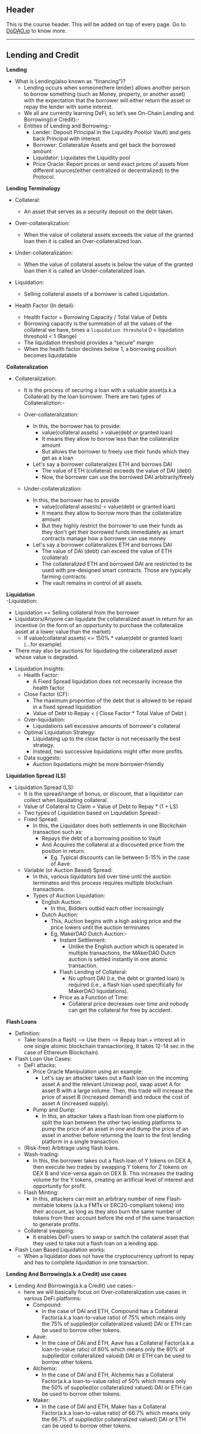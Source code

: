 ## Header
This is the course header. This will be added on top of every page. Go to [DoDAO.io](https://www.dodao.io) to know more.

 ---
 
 ## Lending and Credit
 
 **Lending**        
- What is Lending(also known as “financing”)?
  * Lending occurs when someone(here lender) allows another person to borrow something (such as Money, property, or another asset) with the expectation that the borrower will either return the asset or repay the lender with some interest.
  * We all are currently learning DeFi, so let’s see On-Chain Lending and Borrowing(i.e Credit):-      
  - Entities of Lending and Borrowing:-
    * Lender: Deposit Principal in the Liquidity Pool(or Vault) and gets back Principal with interest.
    * Borrower: Collateralize Assets and get back the borrowed amount
    * Liquidator: Liquidates the Liquidity pool
    * Price Oracle: Report prices or send exact prices of assets from different sources(either centralized or decentralized) to the Protocol.
 
 **Lending Terminology**        
- Collateral: 
  * An asset that serves as a security deposit on the debt taken.

- Over-collateralization:
  * When the value of collateral assets exceeds the value of the granted loan then it is called an Over-collateralized loan. 

- Under-collateralization:
  * When the value of collateral assets is below the value of the granted loan then it is called an Under-collateralized loan.

- Liquidation: 
  * Selling collateral assets of a borrower is called Liquidation.
  
- Health Factor (In detail):
  * Health Factor = Borrowing Capacity / Total Value of Debts
  * Borrowing capacity is the summation of all the values of the collateral we have, times a `liquidation threshold`
    0 < liquidation threshold < 1 (Range)
  * The liquidation threshold provides a “secure” margin
  * When the health factor declines below 1, a borrowing position becomes liquidatable
 
 **Collateralization**        
- Collateralization:
  * It is the process of securing a loan with a valuable asset(a.k.a Collateral) by the loan borrower. There are two types of Collateraliztion:-

  - Over-collateralization:
    - In this, the borrower has to provide:
      * value(collateral assets) > value(debt or granted loan) 
      * It means they allow to borrow less than the collateralize amount
      * But allows the borrower to freely use their funds which they get as a loan
    - Let's say a borrower collateralizes ETH and borrows DAI
      * The value of ETH (collateral) exceeds the value of DAI (debt)
      * Now, the borrower can use the borrowed DAI arbitrarily/freely

  - Under-collateralization:
    - In this, the borrower has to provide
      * value(collateral assests) < value(debt or granted loan)
      * It means they allow to borrow more than the collateralize amount
      * But they highly restrict the borrower to use their funds as they don't get their borrowed funds immediately as smart contracts manage how a borrower can use money
    - Let's say a borrower collateralizes ETH and borrows DAI
      * The value of DAI (debt) can exceed the value of ETH (collateral)
      * The collateralized ETH and borrowed DAI are restricted to be used with pre-designed smart contracts. Those are typically farming contracts.
      * The vault remains in control of all assets.
 
 **Liquidation**        
-Liquidation:
  * Liquidation == Selling collateral from the borrower
  * Liquidators/Anyone can liquidate the collateralized asset in return for an incentive (in the form of an opportunity to purchase the collateralize asset at a lower value than the market)
    * If value(collateral assets) <= 150% * value(debt or granted loan)   (...for example)
  * There may also be auctions for liquidating the collateralized asset whose value is degraded.
  - Liquidation Insights:
    - Health Factor:
      * A Fixed Spread liquidation does not necessarily increase the health factor
    - Close Factor (CF): 
      * The maximum proportion of the debt that is allowed to be repaid in a fixed spread liquidation
      * Value of Debt to Repay < ( Close Factor * Total Value of Debt )
    - Over-liquidation:
      * Liquidations sell excessive amounts of borrower's collateral
    - Optimal Liquidation Strategy:
      * Liquidating up to the close factor is not necessarily the best strategy.
      * Instead, two successive liquidations might offer more profits.
    - Data suggests:
      * Auction liquidations might be more borrower-friendly
 
 **Liquidation Spread (LS)**        
- Liquidation Spread (LS):
  * It is the spread/range of bonus, or discount, that a liquidator can collect when liquidating collateral.
  * Value of Collateral to Claim = Value of Debt to Repay * (1 + LS)
  * Two types of Liquidation based on Liquidation Spread:-
  - Fixed Spread:
    * In this, the Liquidator does both settlements in one Blockchain transaction such as:
      * Repays the debt of a borrowing position to Vault
      * And Acquires the collateral at a discounted price from the position in return. 
        * Eg. Typical discounts can lie between 5-15% in the case of Aave.
  - Variable (or Auction Based) Spread:
    * In this, various liquidators bid over time until the auction terminates and this process requires multiple blockchain transactions.
    * Types of Auction Liquidation:
      - English Auction:
        * In this, Bidders outbid each other increasingly
      - Dutch Auction:
        * This, Auction begins with a high asking price and the price lowers until the auction terminates 
        * Eg, MakerDAO Dutch Auction:-
          - Instant Settlement:
            * Unlike the English auction which is operated in multiple transactions, the MAkerDAO Dutch auction is settled instantly in one atomic transaction.
          - Flash Lending of Collateral:
            * No upfront DAI (i.e, the debt or granted loan) is required (i.e., a flash loan used specifically for MakerDAO liquidations).
          - Price as a Function of Time:
            * Collateral price decreases over time and nobody can get the collateral for free by accident.
 
 **Flash Loans**        
- Definition:
  * Take loans(in a flash) —> Use them —> Repay loan + interest all in one single atomic blockchain transaction(eg, It takes 12-14 sec in the case of Ethereum Blockchain).
- Flash Loan Use Cases:
  - DeFi attacks:
    - Price Oracle Manipulation using an example:
      * Let's say an attacker takes out a flash loan on the incoming asset A and the relevant Uniswap pool, swap asset A for asset B with a large volume. Then, this trade will increase the price of asset B (increased demand) and reduce the cost of asset A (increased supply).
    - Pump and Dump: 
      * In this, an attacker takes a flash loan from one platform to split the loan between the other two lending platforms to pump the price of an asset in one and dump the price of an asset in another before returning the loan to the first lending platform in a single transaction.
  - (Risk-free) Arbitrage using flash loans.
  - Wash-trading:
    * In this, the borrower takes out a flash loan of Y tokens on DEX A, then execute two trades by swapping Y tokens for Z tokens on DEX B and vice-versa again on DEX B. This increases the trading volume for the Y tokens, creating an artificial level of interest and opportunity for profit. 
  - Flash Minting:
    * In this, attackers can mint an arbitrary number of new Flash-mintable tokens (a.k.a FMTs or ERC20-compliant tokens) into their account, as long as they also burn the same number of tokens from their account before the end of the same transaction to generate profits.
  - Collateral swapping:
    * It enables DeFi users to swap or switch the collateral asset that they used to take out a flash loan on a lending app. 
- Flash Loan Based Liquidation works:
  * When a liquidator does not have the cryptocurrency upfront to repay and has to complete liquidation in one transaction.
 
 **Lending And Borrowing(a.k.a Credit) use cases**        
- Lending And Borrowing(a.k.a Credit) use cases:-
  * here we will basically focus on Over-collateralization use cases in various DeFi platforms: 
    - Compound:
      * In the case of DAI and ETH, Compound has a Collateral Factor(a.k.a loan-to-value ratio) of 75% which means only the 75% of supplied(or collateralized valued) DAI or ETH can be used to borrow other tokens.
    - Aave:
      * In the case of DAI and ETH, Aave has a Collateral Factor(a.k.a loan-to-value ratio) of 80% which means only the 80% of supplied(or collateralized valued) DAI or ETH can be used to borrow other tokens.
    - Alchemix:
      * In the case of DAI and ETH, Alchemix has a Collateral Factor(a.k.a loan-to-value ratio) of 50% which means only the 50% of supplied(or collateralized valued) DAI or ETH can be used to borrow other tokens.
    - Maker:
      * In the case of DAI and ETH, Maker has a Collateral Factor(a.k.a loan-to-value ratio) of 66.7% which means only the 66.7% of supplied(or collateralized valued) DAI or ETH can be used to borrow other tokens.
 
 
